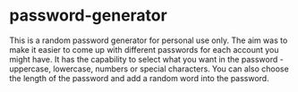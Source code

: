 # password-generator
This is a random password generator for personal use only. The aim was to make it easier to come up with different passwords for each account you might have.
It has the capability to select what you want in the password - uppercase, lowercase, numbers or special characters. You can also choose the length of the password and add a random word into the password.
